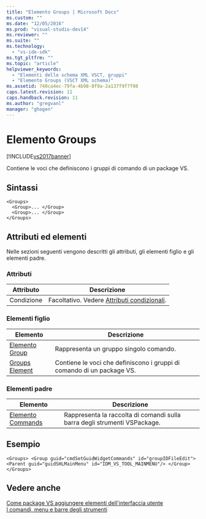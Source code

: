 ```yaml
---
title: "Elemento Groups | Microsoft Docs"
ms.custom: ""
ms.date: "12/05/2016"
ms.prod: "visual-studio-dev14"
ms.reviewer: ""
ms.suite: ""
ms.technology: 
  - "vs-ide-sdk"
ms.tgt_pltfrm: ""
ms.topic: "article"
helpviewer_keywords: 
  - "Elementi dello schema XML VSCT, gruppi"
  - "Elemento Groups (VSCT XML schema)"
ms.assetid: 740ca4ec-79fa-4b98-8f9a-2a137f9f7f98
caps.latest.revision: 11
caps.handback.revision: 11
ms.author: "gregvanl"
manager: "ghogen"
---
```

# Elemento Groups
[!INCLUDE[vs2017banner](../code-quality/includes/vs2017banner.md)]

Contiene le voci che definiscono i gruppi di comando di un package VS.  
  
## Sintassi  
  
```  
<Groups>  
  <Group>... </Group>  
  <Group>... </Group>  
</Groups>  
```  
  
## Attributi ed elementi  
 Nelle sezioni seguenti vengono descritti gli attributi, gli elementi figlio e gli elementi padre.  
  
### Attributi  
  
|Attributo|Descrizione|  
|---------------|-----------------|  
|Condizione|Facoltativo. Vedere [Attributi condizionali](../extensibility/vsct-xml-schema-conditional-attributes.md).|  
  
### Elementi figlio  
  
|Elemento|Descrizione|  
|--------------|-----------------|  
|[Elemento Group](../extensibility/group-element.md)|Rappresenta un gruppo singolo comando.|  
|[Groups Element](../extensibility/groups-element.md)|Contiene le voci che definiscono i gruppi di comando di un package VS.|  
  
### Elementi padre  
  
|Elemento|Descrizione|  
|--------------|-----------------|  
|[Elemento Commands](../extensibility/commands-element.md)|Rappresenta la raccolta di comandi sulla barra degli strumenti VSPackage.|  
  
## Esempio  
  
```  
<Groups> <Group guid="cmdSetGuidWidgetCommands" id="groupIDFileEdit"> <Parent guid="guidSHLMainMenu" id="IDM_VS_TOOL_MAINMENU"/> </Group> </Groups>  
```  
  
## Vedere anche  
 [Come package VS aggiungere elementi dell'interfaccia utente](../extensibility/internals/how-vspackages-add-user-interface-elements.md)   
 [I comandi, menu e barre degli strumenti](../extensibility/internals/commands-menus-and-toolbars.md)